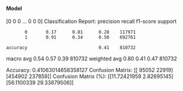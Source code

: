 #### Model
[0 0 0 ... 0 0 0]
Classification Report:
              precision    recall  f1-score   support

           0       0.17      0.81      0.28    117971
           1       0.91      0.34      0.50    692761

    accuracy                           0.41    810732
   macro avg       0.54      0.57      0.39    810732
weighted avg       0.80      0.41      0.47    810732

Accuracy: 0.41063014658358127
Confusion Matrix:
[[ 95052  22919]
 [454902 237859]]
Confusion Matrix (%):
[[11.72421959  2.82695145]
 [56.1100339  29.33879506]]
